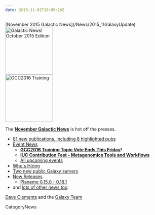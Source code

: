 ```yaml
---
date: 2015-11-02T20:05:28Z
---
```

<div class='newsItemHeader'>[November 2015 Galactic News](/News/2015_11GalaxyUpdate)</div>

<div class='right'>
<a href='/GalaxyUpdates/2015_11'><img src='/Images/GalaxyLogos/GalaxyNews.png' alt='Galactic News! October 2015 Edition' width=150 /></a><br />
<a href='/GalaxyUpdates/2015_11#gcc2016-training-topic-vote-ends-this-friday'><img src='/Events/GCC2016/GCC2016TrainingLogo400.png' alt='GCC2016 Training' width="150" /></a>
</div>

The **[November Galactic News](/GalaxyUpdates/2015_11)** is hot off the presses.
* [81 new publications, including 8 highlighted pubs](/GalaxyUpdates/2015_11#new-papers)
* [Event News](/GalaxyUpdates/2015_11#events)
  * **[GCC2016 Training Topic Vote Ends This Friday](/GalaxyUpdates/2015_11#gcc2016-training-topic-vote-ends-this-friday)!**
  * **[IUC Contribution Fest - Metagenomics Tools and Workflows](/GalaxyUpdates/2015_11#iuc-contribution-fest---metagenomics-tools-and-workflows)**
  * [All upcoming events](/GalaxyUpdates/2015_11#upcoming-events)
* [Who's Hiring](/GalaxyUpdates/2015_11#whos-hiring)
* [Two new public Galaxy servers](/GalaxyUpdates/2015_11#new-public-galaxy-servers)
* [New Releases](/GalaxyUpdates/2015_11#releases)
  * [Planemo 0.15.0 - 0.18.1](/GalaxyUpdates/2015_11#planemo-0150---0181)
* and [lots of other news too](/GalaxyUpdates/2015_11#other-news).

[Dave Clements](/DaveClements) and the [Galaxy Team](/GalaxyTeam)


CategoryNews
